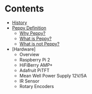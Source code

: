 # Contents
* [History](https://github.com/project-owner/Peppy/wiki/history)
* [Peppy Definition](https://github.com/project-owner/Peppy/wiki/definition)
    * [Why Peppy?](https://github.com/project-owner/Peppy/wiki/definition#why)
    * [What is Peppy?](https://github.com/project-owner/Peppy/wiki/definition#what)
    * [What is not Peppy?](https://github.com/project-owner/Peppy/wiki/definition#whatnot)
* [Hardware]
    * Overview
    * Raspberry Pi 2
    * HiFiBerry AMP+
    * Adafruit PiTFT
    * Mean Well Power Supply 12V/5A
    * IR Sensor
    * Rotary Encoders
